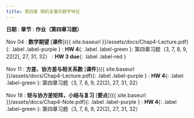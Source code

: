 ```yaml
---
title: 第四章 随机变量的数字特征
---
```

**日期**
: **章节**
  : **作业（第四章习题）**

Nov 04
: **数学期望** [**课件**]({{ site.baseurl }}/assets/docs/Chap4-Lecture.pdf){: .label .label-purple }
  : **HW 4**{: .label .label-green }: 第四章习题（3, 7, 8, 9, 22(2), 27, 31, 32）
: **HW 3 due**{: .label .label-red }

Nov 11
: **方差、协方差与相关系数** [**课件**]({{ site.baseurl }}/assets/docs/Chap4-Lecture.pdf){: .label .label-purple }
  : **HW 4**{: .label .label-green }: 第四章习题（3, 7, 8, 9, 22(2), 27, 31, 32）

Nov 18
: **矩与协方差矩阵，小结与复习** [**要点**]({{ site.baseurl }}/assets/docs/Chap4-Note.pdf){: .label .label-purple }
  : **HW 4**{: .label .label-green }: 第四章习题（3, 7, 8, 9, 22(2), 27, 31, 32）
